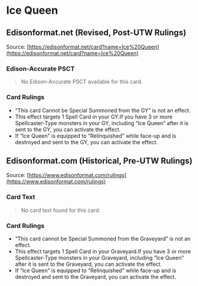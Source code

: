 # Ice Queen

## Edisonformat.net (Revised, Post-UTW Rulings)

Source: [https://edisonformat.net/card?name=Ice%20Queen](https://edisonformat.net/card?name=Ice%20Queen)

### Edison-Accurate PSCT

> No Edison-Accurate PSCT available for this card.

### Card Rulings

*   “This card Cannot be Special Summoned from the GY” is not an effect.
*   This effect targets 1 Spell Card in your GY.If you have 3 or more Spellcaster-Type monsters in your GY, including “Ice Queen” after it is sent to the GY, you can activate the effect.
*   If “Ice Queen” is equipped to “Relinquished” while face-up and is destroyed and sent to the GY, you can activate the effect.


## Edisonformat.com (Historical, Pre-UTW Rulings)

Source: [https://www.edisonformat.com/rulings](https://www.edisonformat.com/rulings)

### Card Text

> No card text found for this card.

### Card Rulings

*   “This card cannot be Special Summoned from the Graveyard” is not an effect.
*   This effect targets 1 Spell Card in your Graveyard.If you have 3 or more Spellcaster-Type monsters in your Graveyard, including “Ice Queen” after it is sent to the Graveyard, you can activate the effect.
*   If “Ice Queen” is equipped to “Relinquished” while face-up and is destroyed and sent to the Graveyard, you can activate the effect.


